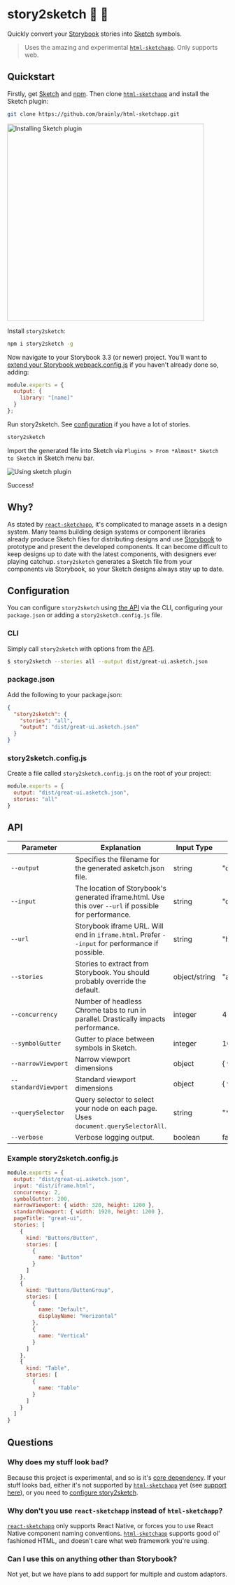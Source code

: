 # story2sketch 🐉 💎

Quickly convert your [Storybook](https://storybook.js.org) stories into [Sketch](https://www.sketchapp.com) symbols.

> Uses the amazing and experimental [`html-sketchapp`](https://github.com/brainly/html-sketchapp). Only supports web.

## Quickstart

Firstly, get [Sketch](https://sketchapp.com) and [npm](https://nodejs.org/en/download/). Then clone [`html-sketchapp`](https://github.com/brainly/html-sketchapp) and install the Sketch plugin:

```sh
git clone https://github.com/brainly/html-sketchapp.git
```

<img src="https://i.imgur.com/9eDm6NQ.png" width="450" alt="Installing Sketch plugin" title="Installing Sketch plugin" />

Install `story2sketch`:

```sh
npm i story2sketch -g
```

Now navigate to your Storybook 3.3 (or newer) project. You'll want to [extend your Storybook webpack.config.js](https://storybook.js.org/configurations/custom-webpack-config/#extend-mode) if you haven't already done so, adding:

```js
module.exports = {
  output: {
    library: "[name]"
  }
};

```

Run story2sketch. See [configuration](#configuration) if you have a lot of stories.

```sh
story2sketch
```

Import the generated file into Sketch via `Plugins > From *Almost* Sketch to Sketch` in Sketch menu bar.

![Using sketch plugin](https://i.imgur.com/aA94aNN.png)

Success!

## Why?

As stated by [`react-sketchapp`](https://github.com/airbnb/react-sketchapp), it's complicated to manage assets in a design system. Many teams building design systems or component libraries already produce Sketch files for distributing designs and use [Storybook](https://storybook.js.org) to prototype and present the developed components. It can become difficult to keep designs up to date with the latest components, with designers ever playing catchup. `story2sketch` generates a Sketch file from your components via Storybook, so your Sketch designs always stay up to date.

<a name="configuration"><a/>
## Configuration

You can configure `story2sketch` using [the API](#api) via the CLI, configuring your `package.json` or adding a `story2sketch.config.js` file.

### CLI

Simply call `story2sketch` with options from the [API](#api).

```sh
$ story2sketch --stories all --output dist/great-ui.asketch.json
```

### package.json

Add the following to your package.json:

```json
{
  "story2sketch": {
    "stories": "all",
    "output": "dist/great-ui.asketch.json"
  }
}

```

### story2sketch.config.js

Create a file called `story2sketch.config.js` on the root of your project:

```js
module.exports = {
  output: "dist/great-ui.asketch.json",
  stories: "all"
}
```

<a name="api"><a/>
## API

| Parameter            | Explanation                                                                                           | Input Type    | Default                             |
|----------------------|-------------------------------------------------------------------------------------------------------|---------------|-------------------------------------|
| `--output`           | Specifies the filename for the generated asketch.json file.                                           | string        | "dist/stories.asketch.json"         |
| `--input`            | The location of Storybook's generated iframe.html. Use this over `--url` if possible for performance. | string        | "dist/iframe.html"                  |
| `--url`              | Storybook iframe URL. Will end in `iframe.html`. Prefer `--input` for performance if possible.        | string        | "http://localhost:9001/iframe.html" |
| `--stories`          | Stories to extract from Storybook. You should probably override the default.                          | object/string | "all"                               |
| `--concurrency`      | Number of headless Chrome tabs to run in parallel. Drastically impacts performance.                   | integer       | 4                                   |
| `--symbolGutter`     | Gutter to place between symbols in Sketch.                                                            | integer       | 100                                 |
| `--narrowViewport`   | Narrow viewport dimensions                                                                            | object        | { width: 320, height: 1200 }        |
| `--standardViewport` | Standard viewport dimensions                                                                          | object        | { width: 1920, height: 1200 }       |
| `--querySelector`    | Query selector to select your node on each page.  Uses `document.querySelectorAll`.                   | string        | "*"                                 |
| `--verbose`          | Verbose logging output.                                                                               | boolean       | false                               |

### Example story2sketch.config.js

```js
module.exports = {
  output: "dist/great-ui.asketch.json",
  input: "dist/iframe.html",
  concurrency: 2,
  symbolGutter: 200,
  narrowViewport: { width: 320, height: 1200 },
  standardViewport: { width: 1920, height: 1200 },
  pageTitle: "great-ui",
  stories: [
    {
      kind: "Buttons/Button",
      stories: [
        {
          name: "Button"
        }
      ]
    },
    {
      kind: "Buttons/ButtonGroup",
      stories: [
        {
          name: "Default",
          displayName: "Horizontal"
        },
        {
          name: "Vertical"
        }
      ]
    },
    {
      kind: "Table",
      stories: [
        {
          name: "Table"
        }
      ]
    }
  ]
}
```


<a name="questions"><a/>
## Questions

### Why does my stuff look bad?

Because this project is experimental, and so is it's [core dependency](https://github.com/brainly/html-sketchapp). If your stuff looks bad, either it's not supported by [`html-sketchapp`](https://github.com/brainly/html-sketchapp) yet (see [support here](https://github.com/brainly/html-sketchapp/wiki/What's-supported%3F)), or you need to [configure story2sketch](#configuration).

### Why don't you use `react-sketchapp` instead of `html-sketchapp`?

[`react-sketchapp`](https://github.com/airbnb/react-sketchapp) only supports React Native, or forces you to use React Native component naming conventions. [`html-sketchapp`](https://github.com/brainly/html-sketchapp) supports good ol' fashioned HTML, and doesn't care what web framework you're using.

### Can I use this on anything other than Storybook?

Not yet, but we have plans to add support for multiple and custom adaptors.
